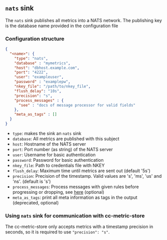 ## `nats` sink

The `nats` sink publishes all metrics into a NATS network. The publishing key is the database name provided in the configuration file

### Configuration structure

```json
{
  "<name>": {
    "type": "nats",
    "database" : "mymetrics",
    "host": "dbhost.example.com",
    "port": "4222",
    "user": "exampleuser",
    "password" : "examplepw",
    "nkey_file": "/path/to/nkey_file",
    "flush_delay": "10s",
    "precision": "s",
    "process_messages" : {
      "see" : "docs of message processor for valid fields"
    },
    "meta_as_tags" : []
  }
}
```

- `type`: makes the sink an `nats` sink
- `database`: All metrics are published with this subject
- `host`: Hostname of the NATS server
- `port`: Port number (as string) of the NATS server
- `user`: Username for basic authentication
- `password`: Password for basic authentication
- `nkey_file`: Path to credentials file with NKEY
- `flush_delay`: Maximum time until metrics are sent out (default '5s')
- `precision`: Precision of the timestamp. Valid values are 's', 'ms', 'us' and 'ns'. (default is 's')
- `process_messages`: Process messages with given rules before progressing or dropping, see [here](../pkg/messageProcessor/README.md)  (optional)
- `meta_as_tags`: print all meta information as tags in the output (deprecated, optional)

### Using `nats` sink for communication with cc-metric-store

The cc-metric-store only accepts metrics with a timestamp precision in seconds, so it is required to use `"precision": "s"`.